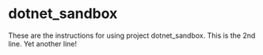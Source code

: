# dotnet_sandbox

These are the instructions for using project dotnet_sandbox.
This is the 2nd line.
Yet another line!
